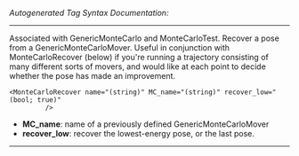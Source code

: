 _Autogenerated Tag Syntax Documentation:_

---
Associated with GenericMonteCarlo and MonteCarloTest. Recover a pose from a GenericMonteCarloMover. Useful in conjunction with MonteCarloRecover (below) if you're running a trajectory consisting of many different sorts of movers, and would like at each point to decide whether the pose has made an improvement.

```
<MonteCarloRecover name="(string)" MC_name="(string)" recover_low="(bool; true)"
         />
```

-   **MC_name**: name of a previously defined GenericMonteCarloMover
-   **recover_low**: recover the lowest-energy pose, or the last pose.

---
